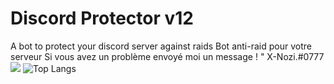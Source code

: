 # Discord Protector v12
A bot to protect your discord server against raids
Bot anti-raid pour votre serveur
Si vous avez un problème envoyé moi un message ! " X-Nozi.#0777
![](https://github-readme-stats.vercel.app/api?username=ZelliDev&show_icons=true&count_private=true)
![Top Langs](https://github-readme-stats.vercel.app/api/top-langs/?username=ZelliDev&show_icons=true&count_private=false)
